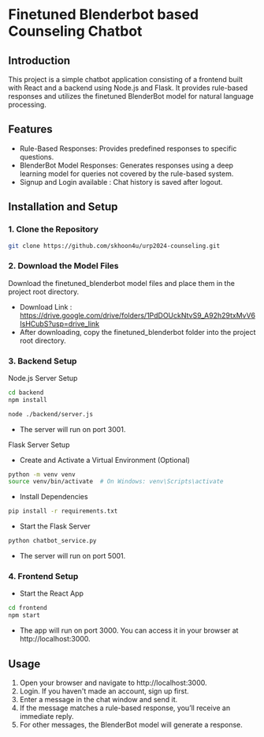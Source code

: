 # Finetuned Blenderbot based Counseling Chatbot

## Introduction

This project is a simple chatbot application consisting of a frontend built with React and a backend using Node.js and Flask. It provides rule-based responses and utilizes the finetuned BlenderBot model for natural language processing.

## Features

- Rule-Based Responses: Provides predefined responses to specific questions.
- BlenderBot Model Responses: Generates responses using a deep learning model for queries not covered by the rule-based system.
- Signup and Login available : Chat history is saved after logout.

## Installation and Setup

### 1. Clone the Repository

```sh
git clone https://github.com/skhoon4u/urp2024-counseling.git
```

### 2. Download the Model Files

Download the finetuned_blenderbot model files and place them in the project root directory.

- Download Link : https://drive.google.com/drive/folders/1PdDOUckNtvS9_A92h29txMvV6IsHCubS?usp=drive_link
- After downloading, copy the finetuned_blenderbot folder into the project root directory.

### 3. Backend Setup

Node.js Server Setup

```sh
cd backend
npm install
```

```sh
node ./backend/server.js
```

- The server will run on port 3001.

Flask Server Setup

- Create and Activate a Virtual Environment (Optional)

```sh
python -m venv venv
source venv/bin/activate  # On Windows: venv\Scripts\activate
```

- Install Dependencies

```sh
pip install -r requirements.txt
```

- Start the Flask Server

```sh
python chatbot_service.py
```

- The server will run on port 5001.

### 4. Frontend Setup

- Start the React App

```sh
cd frontend
npm start
```

- The app will run on port 3000. You can access it in your browser at http://localhost:3000.

## Usage

1. Open your browser and navigate to http://localhost:3000.
2. Login. If you haven't made an account, sign up first.
3. Enter a message in the chat window and send it.
4. If the message matches a rule-based response, you’ll receive an immediate reply.
5. For other messages, the BlenderBot model will generate a response.
